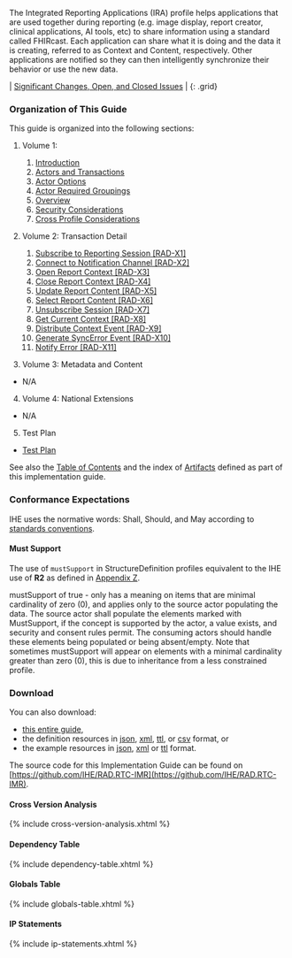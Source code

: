 
The Integrated Reporting Applications (IRA) profile helps applications that are used together during reporting (e.g. image display, report creator, clinical applications, AI tools, etc) to share information using a standard called FHIRcast. Each application can share what it is doing and the data it is creating, referred to as Context and Content, respectively. Other applications are notified so they can then intelligently synchronize their behavior or use the new data.

<div markdown="1" class="stu-note">

| [Significant Changes, Open, and Closed Issues](issues.html) |
{: .grid}

</div>

### Organization of This Guide
This guide is organized into the following sections:

1. Volume 1:
   1. [Introduction](volume-1.html)
   1. [Actors and Transactions](volume-1.html#1xx1-realtime-bidirectional-communication-for-interactive-multimedia-reporting)
   1. [Actor Options](volume-1.html#1xx2-ira-actor-options)
   1. [Actor Required Groupings](volume-1.html#1xx3-ira-required-actor-groupings)
   1. [Overview](volume-1.html#1xx4-ira-overview)
   1. [Security Considerations](volume-1.html#1xx5-ira-security-considerations)
   1. [Cross Profile Considerations](volume-1.html#1xx6-ira-cross-profile-considerations)

2. Volume 2: Transaction Detail
   1. [Subscribe to Reporting Session [RAD-X1]](rad-x1.html)
   2. [Connect to Notification Channel [RAD-X2]](rad-x2.html)
   3. [Open Report Context [RAD-X3]](rad-x3.html)
   4. [Close Report Context [RAD-X4]](rad-x4.html)
   5. [Update Report Content [RAD-X5]](rad-x5.html)
   6. [Select Report Content [RAD-X6]](rad-x6.html)
   7. [Unsubscribe Session [RAD-X7]](rad-x7.html)
   8. [Get Current Context [RAD-X8]](rad-x8.html)
   9. [Distribute Context Event [RAD-X9]](rad-x9.html)
   10. [Generate SyncError Event [RAD-X10]](rad-x10.html)
   11. [Notify Error [RAD-X11]](rad-x11.html)

3. Volume 3: Metadata and Content
  - N/A

4. Volume 4: National Extensions
  - N/A

5. Test Plan
  - [Test Plan](testplan.html)

See also the [Table of Contents](toc.html) and
the index of [Artifacts](artifacts.html) defined as part of this implementation guide.

### Conformance Expectations

IHE uses the normative words: Shall, Should, and May according to [standards conventions](https://profiles.ihe.net/GeneralIntro/ch-E.html).

#### Must Support

The use of ```mustSupport``` in StructureDefinition profiles equivalent to the IHE use of **R2** as defined in [Appendix Z](https://profiles.ihe.net/ITI/TF/Volume2/ch-Z.html#z.10-profiling-conventions-for-constraints-on-fhir).

mustSupport of true - only has a meaning on items that are minimal cardinality of zero (0), and applies only to the source actor populating the data. The source actor shall populate the elements marked with MustSupport, if the concept is supported by the actor, a value exists, and security and consent rules permit. 
The consuming actors should handle these elements being populated or being absent/empty. 
Note that sometimes mustSupport will appear on elements with a minimal cardinality greater than zero (0), this is due to inheritance from a less constrained profile.

### Download 

You can also download:

* [this entire guide](full-ig.zip),
* the definition resources in [json](definitions.json.zip), [xml](definitions.xml.zip), [ttl](definitions.ttl.zip), or [csv](csvs.zip) format, or
* the example resources in [json](examples.json.zip), [xml](examples.xml.zip) or [ttl](examples.ttl.zip) format.

The source code for this Implementation Guide can be found on [https://github.com/IHE/RAD.RTC-IMR](https://github.com/IHE/RAD.RTC-IMR).

#### Cross Version Analysis

{% include cross-version-analysis.xhtml %}

#### Dependency Table

{% include dependency-table.xhtml %}

#### Globals Table

{% include globals-table.xhtml %}

#### IP Statements

{% include ip-statements.xhtml %}